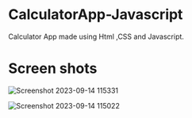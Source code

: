 # CalculatorApp-Javascript
Calculator App made using Html ,CSS and Javascript.

# Screen shots
![Screenshot 2023-09-14 115331](https://github.com/darsh5921/CalculatorApp-Javascript/assets/104684690/0a580d3f-5edb-4f3b-a8e3-c71c1777d2c0)

![Screenshot 2023-09-14 115022](https://github.com/darsh5921/CalculatorApp-Javascript/assets/104684690/f301ed35-02ad-450f-8551-01cea96b00fa)
